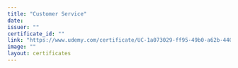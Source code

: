```yaml
---
title: "Customer Service"
date: 
issuer: ""
certificate_id: ""
link: "https://www.udemy.com/certificate/UC-1a073029-ff95-49b0-a62b-440cc6e3c054/"
image: ""
layout: certificates
---
```

